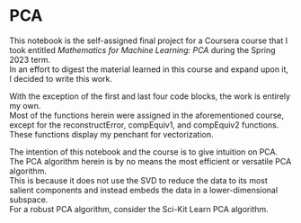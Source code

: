 # PCA

This notebook is the self-assigned final project for a Coursera course that I took entitled *Mathematics for Machine Learning: PCA* during the Spring 2023 term.  
In an effort to digest the material learned in this course and expand upon it, I decided to write this work.

With the exception of the first and last four code blocks, the work is entirely my own.  
Most of the functions herein were assigned in the aforementioned course, except for the reconstructError, compEquiv1, and compEquiv2 functions.  
These functions display my penchant for vectorization.

The intention of this notebook and the course is to give intuition on PCA.  
The PCA algorithm herein is by no means the most efficient or versatile PCA algorithm.  
This is because it does not use the SVD to reduce the data to its most salient components and instead embeds the data in a lower-dimensional subspace.  
For a robust PCA algorithm, consider the Sci-Kit Learn PCA algorithm.
